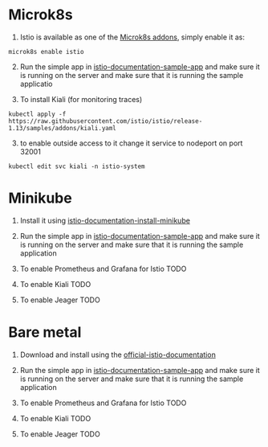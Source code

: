 # Microk8s
1. Istio is available as one of the [Microk8s addons](https://istio.io/latest/docs/setup/platform-setup/microk8s/), simply enable it as:
```
microk8s enable istio
```
2. Run the simple app in [istio-documentation-sample-app](https://istio.io/latest/docs/setup/getting-started/#bookinfo) and make sure it is running on the server and make sure that it is running the sample applicatio

3. To install Kiali (for monitoring traces)
```
kubectl apply -f https://raw.githubusercontent.com/istio/istio/release-1.13/samples/addons/kiali.yaml
```
3. to enable outside access to it change it service to nodeport on port 32001
```
kubectl edit svc kiali -n istio-system
```


# Minikube
1. Install it using [istio-documentation-install-minikube](https://istio.io/latest/docs/setup/platform-setup/minikube/)
2. Run the simple app in [istio-documentation-sample-app](https://istio.io/latest/docs/setup/getting-started/#bookinfo) and make sure it is running on the server and make sure that it is running the sample application

3. To enable Prometheus and Grafana for Istio
TODO

4. To enable Kiali
TODO

5. To enable Jeager
TODO

# Bare metal
1. Download and install using the [official-istio-documentation](https://istio.io/latest/docs/setup/getting-started/)
2. Run the simple app in [istio-documentation-sample-app](https://istio.io/latest/docs/setup/getting-started/#bookinfo) and make sure it is running on the server and make sure that it is running the sample application

3. To enable Prometheus and Grafana for Istio
TODO

4. To enable Kiali
TODO

5. To enable Jeager
TODO
